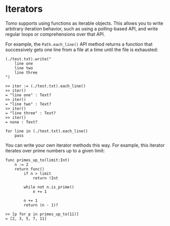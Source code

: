 # Iterators

Tomo supports using functions as iterable objects. This allows you to write
arbitrary iteration behavior, such as using a polling-based API, and write
regular loops or comprehensions over that API.

For example, the `Path.each_line()` API method returns a function that
successively gets one line from a file at a time until the file is exhausted:

```tomo
(./test.txt).write("
    line one
    line two
    line three
")

>> iter := (./test.txt).each_line()
>> iter()
= "line one" : Text?
>> iter()
= "line two" : Text?
>> iter()
= "line three" : Text?
>> iter()
= none : Text?

for line in (./test.txt).each_line()
    pass
```

You can write your own iterator methods this way. For example, this iterator
iterates over prime numbers up to a given limit:

```tomo
func primes_up_to(limit:Int)
    n := 2
    return func()
        if n > limit
            return !Int

        while not n.is_prime()
            n += 1

        n += 1
        return (n - 1)?

>> [p for p in primes_up_to(11)]
= [2, 3, 5, 7, 11]
```

